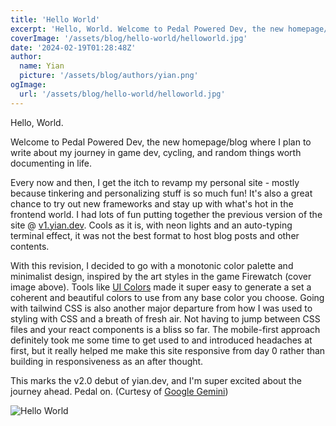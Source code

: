 ```yaml
---
title: 'Hello World'
excerpt: 'Hello, World. Welcome to Pedal Powered Dev, the new homepage/blog where I plan to write about my journey in game dev, cycling, and random things worth documenting in life.'
coverImage: '/assets/blog/hello-world/helloworld.jpg'
date: '2024-02-19T01:28:48Z'
author:
  name: Yian
  picture: '/assets/blog/authors/yian.png'
ogImage:
  url: '/assets/blog/hello-world/helloworld.jpg'
---
```


Hello, World.

Welcome to Pedal Powered Dev, the new homepage/blog where I plan to write about my journey in game dev, cycling, and random things worth documenting in life.

Every now and then, I get the itch to revamp my personal site - mostly because tinkering and personalizing stuff is so much fun! It's also a great chance to try out new frameworks and stay up with what's hot in the frontend world. I had lots of fun putting together the previous version of the site @ [v1.yian.dev](https://v1.yian.dev). Cools as it is, with neon lights and an auto-typing terminal effect, it was not the best format to host blog posts and other contents.

With this revision, I decided to go with a monotonic color palette and minimalist design, inspired by the art styles in the game Firewatch (cover image above). Tools like [UI Colors](https://uicolors.app/create) made it super easy to generate a set a coherent and beautiful colors to use from any base color you choose. Going with tailwind CSS is also another major departure from how I was used to styling with CSS and a breath of fresh air. Not having to jump between CSS files and your react components is a bliss so far. The mobile-first approach definitely took me some time to get used to and introduced headaches at first, but it really helped me make this site responsive from day 0 rather than building in responsiveness as an after thought.

This marks the v2.0 debut of yian.dev, and I'm super excited about the journey ahead. Pedal on. (Curtesy of [Google Gemini](https://gemini.google.com))

![Hello World](/assets/blog/hello-world/gemini.jpg)
